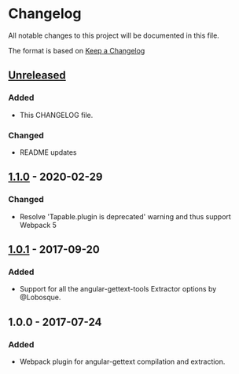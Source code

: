 # Changelog
All notable changes to this project will be documented in this file.

The format is based on [Keep a Changelog](http://keepachangelog.com/en/1.0.0/)

## [Unreleased]
### Added
- This CHANGELOG file.

### Changed
- README updates

## [1.1.0] - 2020-02-29
### Changed
- Resolve 'Tapable.plugin is deprecated' warning and thus support Webpack 5

## [1.0.1] - 2017-09-20
### Added
- Support for all the angular-gettext-tools Extractor options by @Lobosque.

## 1.0.0 - 2017-07-24
### Added
- Webpack plugin for angular-gettext compilation and extraction.

[Unreleased]: https://github.com/augusto-altman/angular-gettext-plugin/compare/1.0.1...HEAD
[1.0.1]: https://github.com/augusto-altman/angular-gettext-plugin/compare/1.0.0...1.0.1
[1.1.0]: https://github.com/ciarancourtney/angular-gettext-plugin/compare/1.0.1...1.1.0
